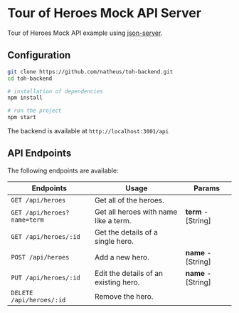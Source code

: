 # Tour of Heroes Mock API Server

Tour of Heroes Mock API example using [json-server](https://github.com/typicode/json-server).

## Configuration

```bash
git clone https://github.com/natheus/toh-backend.git
cd toh-backend

# installation of dependencies
npm install

# run the project
npm start
```

The backend is available at `http://localhost:3001/api`

## API Endpoints

The following endpoints are available:

| Endpoints                   | Usage                                 | Params              |
| --------------------------- | ------------------------------------- | ------------------- |
| `GET /api/heroes`           | Get all of the heroes.                |                     |
| `GET /api/heroes?name=term` | Get all heroes with name like a term. | **term** - [String] |
| `GET /api/heroes/:id`       | Get the details of a single hero.     |                     |
| `POST /api/heroes`          | Add a new hero.                       | **name** - [String] |
| `PUT /api/heroes/:id`       | Edit the details of an existing hero. | **name** - [String] |
| `DELETE /api/heroes/:id`    | Remove the hero.                      |                     |
